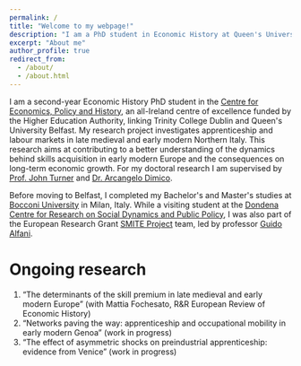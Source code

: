 ```yaml
---
permalink: /
title: "Welcome to my webpage!"
description: "I am a PhD student in Economic History at Queen's University, Belfast."
excerpt: "About me"
author_profile: true
redirect_from: 
  - /about/
  - /about.html
---
```

I am a second-year Economic History PhD student in the [Centre for Economics, Policy and History](https://ceph.ie/), an all-Ireland centre of excellence funded by the Higher Education Authority, linking Trinity College Dublin and Queen's University Belfast. My research project investigates apprenticeship and labour markets in late medieval and early modern Northern Italy. This research aims at contributing to a better understanding of the dynamics behind skills acquisition in early modern Europe and the consequences on long-term economic growth.
For my doctoral research I am supervised by [Prof. John Turner](https://pure.qub.ac.uk/en/persons/john-turner) and [Dr. Arcangelo Dimico](https://www.qub.ac.uk/schools/queens-business-school/people/academic-staff/AllAcademicStaffProfiles/Dimico.html).

Before moving to Belfast, I completed my Bachelor's and Master's studies at [Bocconi University](https://www.unibocconi.eu/wps/wcm/connect/bocconi/sitopubblico_en/navigation+tree/home) in Milan, Italy. While a visiting student at the [Dondena Centre for Research on Social Dynamics and Public Policy](https://dondena.unibocconi.eu/?_gl=1*oh71bi*_up*MQ..*_ga*MTYxODc1NTA1Mi4xNzI3ODc1ODEz*_ga_GXEKQ9VXGW*MTcyNzg3NTgxMi4xLjAuMTcyNzg3NTgxMi4wLjAuMA..), I was also part of the European Research Grant [SMITE Project](https://dondena.unibocconi.eu/research-projects/smite) team, led by professor [Guido Alfani](https://guidoalfani.eu/).

Ongoing research
======
1. “The determinants of the skill premium in late medieval and early modern Europe” (with Mattia Fochesato, R&R European Review of Economic History)
2. “Networks paving the way: apprenticeship and occupational mobility in early modern Genoa” (work in progress)
3. “The effect of asymmetric shocks on preindustrial apprenticeship: evidence from Venice” (work in progress)

